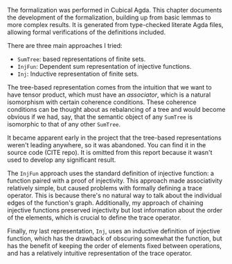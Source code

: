 <!--
```
module Dissertation.Intro where
```
-->



The formalization was performed in Cubical Agda. This chapter
documents the development of the formalization, building up from basic
lemmas to more complex results. It is generated from type-checked
literate Agda files, allowing formal verifications of the definitions
included.

There are three main approaches I tried:

- `SumTree`: based representations of finite sets.
- `InjFun`: Dependent sum representation of injective functions.
- `Inj`: Inductive representation of finite sets.

The tree-based representation comes from the intuition that we want to
have tensor product, which must have an *associator*, which is a
natural isomorphism with certain coherence conditions. These coherence
conditions can be thought about as rebalancing of a tree and would
become obvious if we had, say, that the semantic object of any `SumTree`
is isomorphic to that of any other `SumTree`.

It became apparent early in the project that the tree-based
representations weren't leading anywhere, so it was abandoned. You can
find it in the source code (CITE repo). It is omitted from this report
because it wasn't used to develop any significant result. 

The `InjFun` approach uses the standard definition of injective function: a
function paired with a proof of injectivity. This approach made
associativity relatively simple, but caused problems with formally
defining a trace operator. This is because there's no natural way to
talk about the individual edges of the function's graph. Additionally,
my approach of chaining injective functions preserved injectivity but
lost information about the order of the elements, which is crucial to
define the trace operator.

Finally, my last representation, `Inj`, uses an inductive definition of
injective function, which has the drawback of obscuring somewhat the
function, but has the benefit of keeping the order of elements fixed
between operations, and has a relatively intuitive representation of
the trace operator.
